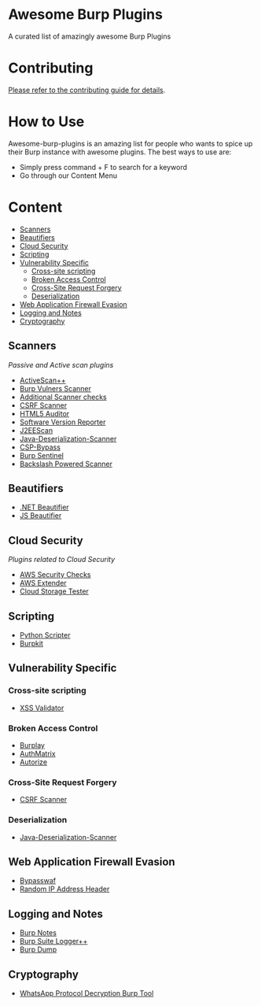 # Awesome Burp Plugins
A curated list of amazingly awesome Burp Plugins

# Contributing

[Please refer to the contributing guide for details](CONTRIBUTING.md).


# How to Use
Awesome-burp-plugins is an amazing list for people who wants to spice up their Burp instance with awesome plugins. The best ways to use are:
 - Simply press command + F to search for a keyword
 - Go through our Content Menu

# Content
- [Scanners](#scanners)
- [Beautifiers](#beautifiers)
- [Cloud Security](#cloudsecurity)
- [Scripting](#scripting)
- [Vulnerability Specific](#vulnerability-specific)
    - [Cross-site scripting](#cross-site-scripting)
    - [Broken Access Control](#broken-acess-control)
    - [Cross-Site Request Forgery](#cross-site-request-forgery)
    - [Deserialization](#deserialization)
- [Web Application Firewall Evasion](#web-application-firewall-evasion)
- [Logging and Notes](#logging-and-notes)
- [Cryptography](#cryptography)

## Scanners

*Passive and Active scan plugins*

* [ActiveScan++](https://github.com/albinowax/ActiveScanPlusPlus)
* [Burp Vulners Scanner](https://github.com/vulnersCom/burp-vulners-scanner)
* [Additional Scanner checks](https://github.com/portswigger/additional-scanner-checks)
* [CSRF Scanner](https://github.com/ah8r/csrf)
* [HTML5 Auditor](https://github.com/PortSwigger/html5-auditor)
* [Software Version Reporter](https://github.com/augustd/burp-suite-software-version-checks)
* [J2EEScan](https://github.com/ilmila/J2EEScan)
* [Java-Deserialization-Scanner](https://github.com/federicodotta/Java-Deserialization-Scanner)
* [CSP-Bypass](https://github.com/moloch--/CSP-Bypass)
* [Burp Sentinel](https://github.com/dobin/BurpSentinel)
* [Backslash Powered Scanner](https://github.com/PortSwigger/backslash-powered-scanner)

## Beautifiers

* [.NET Beautifier](https://github.com/allfro/dotNetBeautifier) 
* [JS Beautifier](https://github.com/irsdl/BurpSuiteJSBeautifier) 

## Cloud Security

*Plugins related to Cloud Security*

* [AWS Security Checks](https://github.com/PortSwigger/aws-security-checks)
* [AWS Extender](https://github.com/VirtueSecurity/aws-extender.)
* [Cloud Storage Tester](https://github.com/PortSwigger/cloud-storage-tester)

## Scripting
* [Python Scripter](https://github.com/portswigger/python-scripter)
* [Burpkit](https://github.com/allfro/BurpKit)

## Vulnerability Specific

### Cross-site scripting

* [XSS Validator](https://github.com/nVisium/xssValidator)

### Broken Access Control

* [Burplay](https://github.com/SpiderLabs/burplay)
* [AuthMatrix](https://github.com/SecurityInnovation/AuthMatrix)
* [Autorize](https://github.com/Quitten/Autorize)

### Cross-Site Request Forgery

* [CSRF Scanner](https://github.com/ah8r/csrf)

### Deserialization

* [Java-Deserialization-Scanner](https://github.com/federicodotta/Java-Deserialization-Scanner)

## Web Application Firewall Evasion
* [Bypasswaf](https://github.com/codewatchorg/bypasswaf)
* [Random IP Address Header](https://github.com/PortSwigger/random-ip-address-header)

## Logging and Notes
* [Burp Notes](https://github.com/SpiderLabs/BurpNotesExtension)
* [Burp Suite Logger++](https://github.com/nccgroup/BurpSuiteLoggerPlusPlus)
* [Burp Dump](https://github.com/crashgrindrips/burp-dump)


## Cryptography

* [WhatsApp Protocol Decryption Burp Tool](https://github.com/romanzaikin/BurpExtension-WhatsApp-Decryption-CheckPoint)
